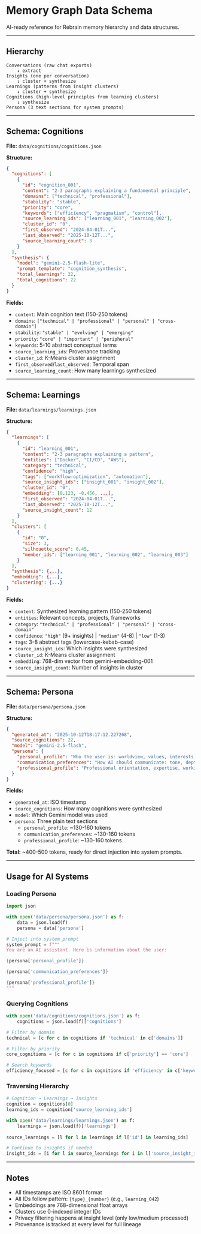 # Memory Graph Data Schema

AI-ready reference for Rebrain memory hierarchy and data structures.

---

## Hierarchy

```
Conversations (raw chat exports)
    ↓ extract
Insights (one per conversation)
    ↓ cluster + synthesize
Learnings (patterns from insight clusters)
    ↓ cluster + synthesize
Cognitions (high-level principles from learning clusters)
    ↓ synthesize
Persona (3 text sections for system prompts)
```

---

## Schema: Cognitions

**File:** `data/cognitions/cognitions.json`

**Structure:**
```json
{
  "cognitions": [
    {
      "id": "cognition_001",
      "content": "2-3 paragraphs explaining a fundamental principle",
      "domains": ["technical", "professional"],
      "stability": "stable",
      "priority": "core",
      "keywords": ["efficiency", "pragmatism", "control"],
      "source_learning_ids": ["learning_001", "learning_002"],
      "cluster_id": "0",
      "first_observed": "2024-04-01T...",
      "last_observed": "2025-10-12T...",
      "source_learning_count": 3
    }
  ],
  "synthesis": {
    "model": "gemini-2.5-flash-lite",
    "prompt_template": "cognition_synthesis",
    "total_learnings": 22,
    "total_cognitions": 22
  }
}
```

**Fields:**
- `content`: Main cognition text (150-250 tokens)
- `domains`: `["technical" | "professional" | "personal" | "cross-domain"]`
- `stability`: `"stable" | "evolving" | "emerging"`
- `priority`: `"core" | "important" | "peripheral"`
- `keywords`: 5-10 abstract conceptual terms
- `source_learning_ids`: Provenance tracking
- `cluster_id`: K-Means cluster assignment
- `first_observed`/`last_observed`: Temporal span
- `source_learning_count`: How many learnings synthesized

---

## Schema: Learnings

**File:** `data/learnings/learnings.json`

**Structure:**
```json
{
  "learnings": [
    {
      "id": "learning_001",
      "content": "2-3 paragraphs explaining a pattern",
      "entities": ["Docker", "CI/CD", "AWS"],
      "category": "technical",
      "confidence": "high",
      "tags": ["workflow-optimization", "automation"],
      "source_insight_ids": ["insight_001", "insight_002"],
      "cluster_id": "0",
      "embedding": [0.123, -0.456, ...],
      "first_observed": "2024-04-01T...",
      "last_observed": "2025-10-12T...",
      "source_insight_count": 12
    }
  ],
  "clusters": [
    {
      "id": "0",
      "size": 3,
      "silhouette_score": 0.45,
      "member_ids": ["learning_001", "learning_002", "learning_003"]
    }
  ],
  "synthesis": {...},
  "embedding": {...},
  "clustering": {...}
}
```

**Fields:**
- `content`: Synthesized learning pattern (150-250 tokens)
- `entities`: Relevant concepts, projects, frameworks
- `category`: `"technical" | "professional" | "personal" | "cross-domain"`
- `confidence`: `"high"` (9+ insights) | `"medium"` (4-8) | `"low"` (1-3)
- `tags`: 3-8 abstract tags (lowercase-kebab-case)
- `source_insight_ids`: Which insights were synthesized
- `cluster_id`: K-Means cluster assignment
- `embedding`: 768-dim vector from gemini-embedding-001
- `source_insight_count`: Number of insights in cluster

---

## Schema: Persona

**File:** `data/persona/persona.json`

**Structure:**
```json
{
  "generated_at": "2025-10-12T18:17:12.227268",
  "source_cognitions": 22,
  "model": "gemini-2.5-flash",
  "persona": {
    "personal_profile": "Who the user is: worldview, values, interests, reasoning style, core traits. 1-2 paragraphs.",
    "communication_preferences": "How AI should communicate: tone, depth, what to emphasize/avoid. 1 paragraph.",
    "professional_profile": "Professional orientation, expertise, working philosophy, objectives, projects. 1-2 paragraphs."
  }
}
```

**Fields:**
- `generated_at`: ISO timestamp
- `source_cognitions`: How many cognitions were synthesized
- `model`: Which Gemini model was used
- `persona`: Three plain text sections
  - `personal_profile`: ~130-160 tokens
  - `communication_preferences`: ~130-160 tokens
  - `professional_profile`: ~130-160 tokens

**Total:** ~400-500 tokens, ready for direct injection into system prompts.

---

## Usage for AI Systems

### Loading Persona
```python
import json

with open('data/persona/persona.json') as f:
    data = json.load(f)
    persona = data['persona']

# Inject into system prompt
system_prompt = f"""
You are an AI assistant. Here is information about the user:

{persona['personal_profile']}

{persona['communication_preferences']}

{persona['professional_profile']}
"""
```

### Querying Cognitions
```python
with open('data/cognitions/cognitions.json') as f:
    cognitions = json.load(f)['cognitions']

# Filter by domain
technical = [c for c in cognitions if 'technical' in c['domains']]

# Filter by priority
core_cognitions = [c for c in cognitions if c['priority'] == 'core']

# Search keywords
efficiency_focused = [c for c in cognitions if 'efficiency' in c['keywords']]
```

### Traversing Hierarchy
```python
# Cognition → Learnings → Insights
cognition = cognitions[0]
learning_ids = cognition['source_learning_ids']

with open('data/learnings/learnings.json') as f:
    learnings = json.load(f)['learnings']
    
source_learnings = [l for l in learnings if l['id'] in learning_ids]

# Continue to insights if needed
insight_ids = [i for l in source_learnings for i in l['source_insight_ids']]
```

---

## Notes

- All timestamps are ISO 8601 format
- All IDs follow pattern: `{type}_{number}` (e.g., `learning_042`)
- Embeddings are 768-dimensional float arrays
- Clusters use 0-indexed integer IDs
- Privacy filtering happens at insight level (only low/medium processed)
- Provenance is tracked at every level for full lineage

